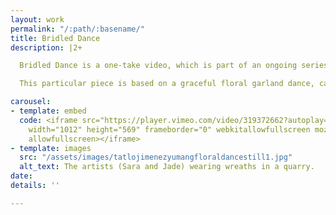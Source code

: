 ```yaml
---
layout: work
permalink: "/:path/:basename/"
title: Bridled Dance
description: |2+

  Bridled Dance is a one-take video, which is part of an ongoing series. Within this series, we create choreography inspired by traditional Filipinx dances that involve objects. The objects become performative sculptural props that are meant to hinder and inform our movements.

  This particular piece is based on a graceful floral garland dance, called "Bulaklakan", celebrated during May in the Philippines during a religious celebration. The objects are altered by making them primarily out of cement to challenge and weigh down our movements. The dance was further transformed in the rough terrain of the lava fields of Eugene, Oregon. We are exploring the implications of cultural traditions that are complicated in a post-colonial context. The dance is meant to confront cultural expectation and exploitation of how bodies perform in space.

carousel:
- template: embed
  code: <iframe src="https://player.vimeo.com/video/319372662?autoplay=1&title=0&byline=0&portrait=0"
    width="1012" height="569" frameborder="0" webkitallowfullscreen mozallowfullscreen
    allowfullscreen></iframe>
- template: images
  src: "/assets/images/tatlojimenezyumangfloraldancestill1.jpg"
  alt_text: The artists (Sara and Jade) wearing wreaths in a quarry.
date: 
details: ''

---
```

